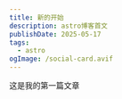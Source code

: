 ```yaml
---
title: 新的开始
description: astro博客首文
publishDate: 2025-05-17
tags:
  - astro
ogImage: /social-card.avif
---
```

这是我的第一篇文章
